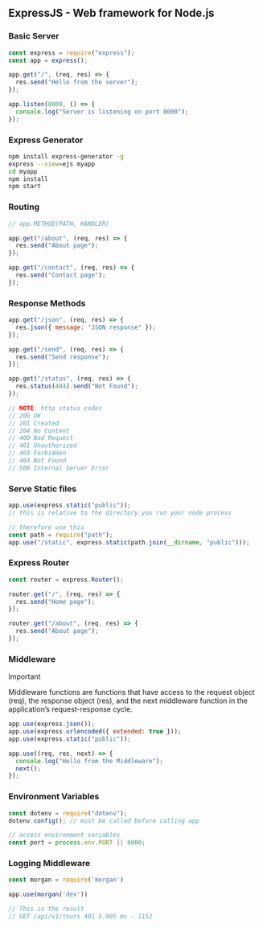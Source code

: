 ## ExpressJS - Web framework for Node.js

### Basic Server

```js
const express = require("express");
const app = express();

app.get("/", (req, res) => {
  res.send("Hello from the server");
});

app.listen(8000, () => {
  console.log("Server is listening on port 8000");
});
```

### Express Generator

```bash
npm install express-generator -g
express --view=ejs myapp
cd myapp
npm install
npm start
```

### Routing

```js
// app.METHOD(PATH, HANDLER)

app.get("/about", (req, res) => {
  res.send("About page");
});

app.get("/contact", (req, res) => {
  res.send("Contact page");
});
```

### Response Methods

```js
app.get("/json", (req, res) => {
  res.json({ message: "JSON response" });
});

app.get("/send", (req, res) => {
  res.send("Send response");
});

app.get("/status", (req, res) => {
  res.status(404).send("Not Found");
});

// NOTE: http status codes
// 200 OK
// 201 Created
// 204 No Content
// 400 Bad Request
// 401 Unauthorized
// 403 Forbidden
// 404 Not Found
// 500 Internal Server Error
```

### Serve Static files

```js
app.use(express.static("public"));
// this is relative to the directory you run your node process

// therefore use this
const path = require("path");
app.use("/static", express.static(path.join(__dirname, "public")));
```

### Express Router

```js
const router = express.Router();

router.get("/", (req, res) => {
  res.send("Home page");
});

router.get("/about", (req, res) => {
  res.send("About page");
});
```

### Middleware

> [!IMPORTANT]
> Middleware functions are functions that have access to the request object (req),
> the response object (res),
> and the next middleware function in the application’s request-response cycle.

```js
app.use(express.json());
app.use(express.urlencoded({ extended: true }));
app.use(express.static("public"));

app.use((req, res, next) => {
  console.log("Hello from the Middleware");
  next();
});
```

### Environment Variables

```js
const dotenv = require("dotenv");
dotenv.config(); // must be called before calling app

// access environment variables
const port = process.env.PORT || 8000;
```

### Logging Middleware

```js
const morgan = require('morgan')

app.use(morgan('dev'))

// This is the result
// GET /api/v1/tours 401 5.905 ms - 1152
```
